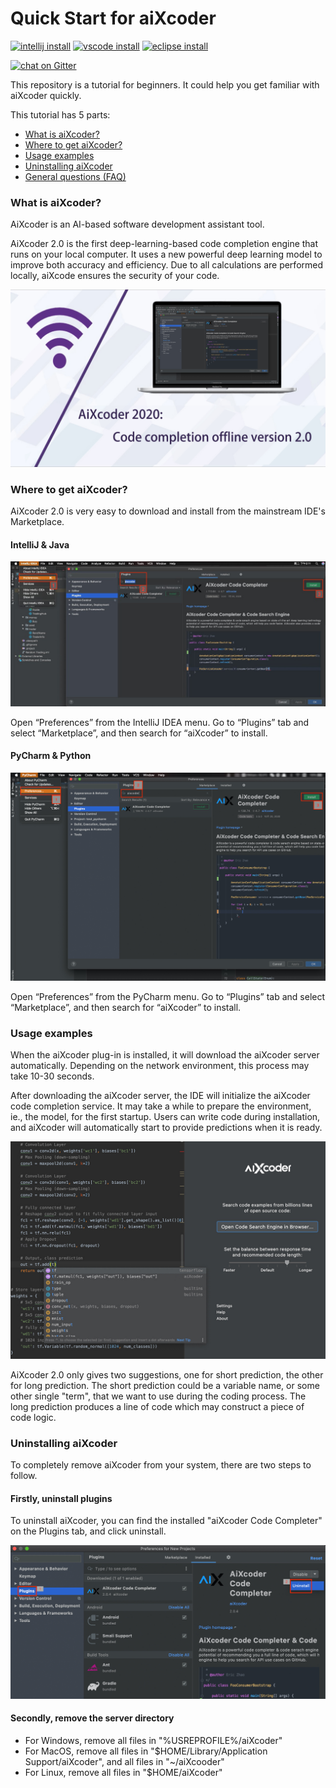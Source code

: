 # Quick Start for aiXcoder

[![intellij install](https://img.shields.io/jetbrains/plugin/d/13574-aixcoder-code-completer?color=rgb%28189%2C39%2C117%29&label=Jetbrains%20Marketplace)](https://plugins.jetbrains.com/plugin/13574-aixcoder-code-completer)
[![vscode install](https://img.shields.io/visual-studio-marketplace/d/aixcoder-plugin.aixcoder?color=%230066B8&label=Visual%20Studio%20Code%20Marketplace)](https://marketplace.visualstudio.com/items?itemName=aixcoder-plugin.aixcoder)
[![eclipse install](https://img.shields.io/eclipse-marketplace/dt/aixcoder-ai-code-completer?label=Eclipse%20Marketplace)](https://marketplace.eclipse.org/content/aixcoder-ai-code-completer)

[![chat on Gitter](https://img.shields.io/gitter/room/aixcoder-plugin/community?label=Join%20chat)](https://gitter.im/aixcoder-plugin/community)


This repository is a tutorial for beginners. It could help you get familiar with aiXcoder quickly.

This tutorial has 5 parts:

- [What is aiXcoder?](#what-is-aixcoder)
- [Where to get aiXcoder?](#where-to-get-aixcoder)
- [Usage examples](#usage-examples)
- [Uninstalling aiXcoder](#uninstalling-aixcoder)
- [General questions (FAQ)](./FAQ.md)

### What is aiXcoder?

AiXcoder is an AI-based software development assistant tool. 

AiXcoder 2.0 is the first deep-learning-based code completion engine that runs on your local computer. It uses a new powerful deep learning model to improve both accuracy and efficiency. Due to all calculations are performed locally,  aiXcode ensures the security of your code.

![aixcode_2](./res/aixcode_2.jpg)

### Where to get aiXcoder?

AiXcoder 2.0 is very easy to download and install from the mainstream IDE's Marketplace. 

#### IntelliJ & Java

![IntelliJ](./res/IntelliJ.png)

Open “Preferences” from the IntelliJ IDEA menu. Go to “Plugins” tab and select “Marketplace”, and then search for “aiXcoder” to install.

#### PyCharm & Python

![pycharm](./res/pycharm_marketplace.jpg)

Open “Preferences” from the PyCharm menu. Go to “Plugins” tab and select “Marketplace”, and then search for “aiXcoder” to install.

### Usage examples

When the aiXcoder plug-in is installed, it will download the aiXcoder server automatically. Depending on the network environment, this process may take 10-30 seconds.

After downloading the aiXcoder server, the IDE will initialize the aiXcoder code completion service. It may take a while to prepare the environment, ie., the model, for the first startup. Users can write code during installation, and aiXcoder will automatically start to provide predictions when it is ready.

![aixcoder_tf](./res/aixcoder_tf.jpg)

AiXcoder 2.0 only gives two suggestions, one for short prediction, the other for long prediction. The short prediction could be a variable name, or some other single "term", that we want to use during the coding process. The long prediction produces a line of code which may construct a piece of code logic.

### Uninstalling aiXcoder

To completely remove aiXcoder from your system, there are two steps to follow.

#### Firstly, uninstall plugins

To uninstall aiXcoder, you can find the installed "aiXcoder Code Completer" on the Plugins tab, and click uninstall.

![uninstall](./res/uninstall.jpg)

#### Secondly, remove the server directory

- For Windows, remove all files in "%USREPROFILE%/aiXcoder"
- For MacOS, remove all files in "$HOME/Library/Application Support/aiXcoder", and all files in "~/aiXcooder"
- For Linux, remove all files in "$HOME/aiXcoder"

